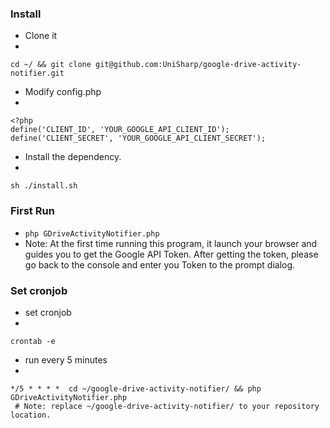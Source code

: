 ### Install
 * Clone it
 * 
```
cd ~/ && git clone git@github.com:UniSharp/google-drive-activity-notifier.git
```

 * Modify config.php
 * 
```
<?php
define('CLIENT_ID', 'YOUR_GOOGLE_API_CLIENT_ID');
define('CLIENT_SECRET', 'YOUR_GOOGLE_API_CLIENT_SECRET');
```

 * Install the dependency.
 * 
```
sh ./install.sh
```

### First Run
 * `php GDriveActivityNotifier.php`
 * Note: At the first time running this program, it launch your browser and guides you to get the Google API Token. After getting the token, please go back to the console and enter you Token to the prompt dialog. 

### Set cronjob
 * set cronjob
 * 
```
crontab -e
```

 * run every 5 minutes
 * 
```
*/5 * * * *  cd ~/google-drive-activity-notifier/ && php GDriveActivityNotifier.php
 # Note: replace ~/google-drive-activity-notifier/ to your repository location.
```
